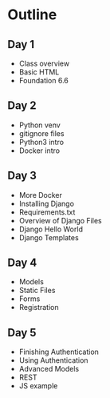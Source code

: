 # Outline

## Day 1

* Class overview
* Basic HTML
* Foundation 6.6

## Day 2

* Python venv
* gitignore files
* Python3 intro
* Docker intro

## Day 3

* More Docker
* Installing Django
* Requirements.txt
* Overview of Django Files
* Django Hello World
* Django Templates

## Day 4

* Models
* Static Files
* Forms 
* Registration

## Day 5

* Finishing Authentication
* Using Authentication
* Advanced Models
* REST
* JS example

